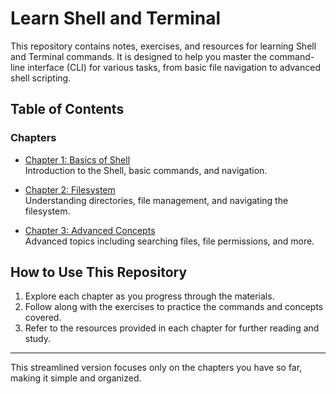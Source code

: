 # Learn Shell and Terminal

This repository contains notes, exercises, and resources for learning Shell and Terminal commands. It is designed to help you master the command-line interface (CLI) for various tasks, from basic file navigation to advanced shell scripting.

## Table of Contents

### Chapters

- [Chapter 1: Basics of Shell](./chapters/chapter-1/README.md)  
  Introduction to the Shell, basic commands, and navigation.

- [Chapter 2: Filesystem](./chapters/chapter-2/README.md)  
  Understanding directories, file management, and navigating the filesystem.

- [Chapter 3: Advanced Concepts](./chapters/chapter-3/README.md)  
  Advanced topics including searching files, file permissions, and more.

## How to Use This Repository

1. Explore each chapter as you progress through the materials.
2. Follow along with the exercises to practice the commands and concepts covered.
3. Refer to the resources provided in each chapter for further reading and study.

---

This streamlined version focuses only on the chapters you have so far, making it simple and organized.
